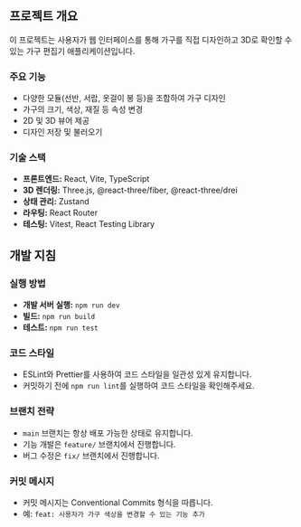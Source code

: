 ## 프로젝트 개요

이 프로젝트는 사용자가 웹 인터페이스를 통해 가구를 직접 디자인하고 3D로 확인할 수 있는 가구 편집기 애플리케이션입니다.

### 주요 기능

- 다양한 모듈(선반, 서랍, 옷걸이 봉 등)을 조합하여 가구 디자인
- 가구의 크기, 색상, 재질 등 속성 변경
- 2D 및 3D 뷰어 제공
- 디자인 저장 및 불러오기

### 기술 스택

- **프론트엔드:** React, Vite, TypeScript
- **3D 렌더링:** Three.js, @react-three/fiber, @react-three/drei
- **상태 관리:** Zustand
- **라우팅:** React Router
- **테스팅:** Vitest, React Testing Library

## 개발 지침

### 실행 방법

- **개발 서버 실행:** `npm run dev`
- **빌드:** `npm run build`
- **테스트:** `npm run test`

### 코드 스타일

- ESLint와 Prettier를 사용하여 코드 스타일을 일관성 있게 유지합니다.
- 커밋하기 전에 `npm run lint`를 실행하여 코드 스타일을 확인해주세요.

### 브랜치 전략

- `main` 브랜치는 항상 배포 가능한 상태로 유지합니다.
- 기능 개발은 `feature/` 브랜치에서 진행합니다.
- 버그 수정은 `fix/` 브랜치에서 진행합니다.

### 커밋 메시지

- 커밋 메시지는 Conventional Commits 형식을 따릅니다.
- 예: `feat: 사용자가 가구 색상을 변경할 수 있는 기능 추가`
